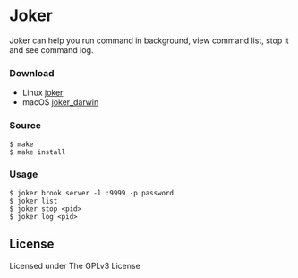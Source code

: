 # Joker

Joker can help you run command in background, view command list, stop it and see command log.

### Download

-   Linux [joker](https://github.com/txthinking/joker/releases/download/v20190812/joker)
-   macOS [joker_darwin](https://github.com/txthinking/joker/releases/download/v20190812/joker_darwin)

### Source

    $ make
    $ make install

### Usage

    $ joker brook server -l :9999 -p password
    $ joker list
    $ joker stop <pid>
    $ joker log <pid>

## License

Licensed under The GPLv3 License
